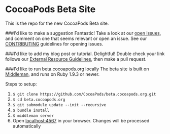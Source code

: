 CocoaPods Beta Site
==========

This is the repo for the new CocoaPods Beta site.


###I'd like to make a suggestion
Fantastic! Take a look at our [open issues](https://github.com/CocoaPods/beta.cocoapods.org/issues), and comment on one that seems relevant or open an issue. See our [CONTRIBUTING](CONTRIBUTING.md) guidelines for opening issues.

###I'd like to add my blog post or tutorial.
Delightful! Double check your link follows our [External Resource Guidelines](CONTRIBUTING.md), then make a pull request.

###I'd like to run beta.cocoapods.org locally
The beta site is built on [Middleman](http://middlemanapp.com), and runs on Ruby 1.9.3 or newer.

Steps to setup:

1. `$ git clone https://github.com/CocoaPods/beta.cocoapods.org.git`
2. `$ cd beta.cocoapods.org`
3. `$ git submodule update --init --recursive`
4. `$ bundle install`
5. `$ middleman server`
6. Open [localhost:4567](http://localhost:4567) in your browser. Changes will be processed automatically
